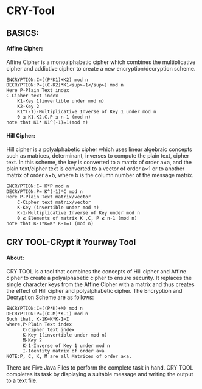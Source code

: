 # CRY-Tool
## BASICS:
#### Affine Cipher:
Affine Cipher is a monoalphabetic cipher which combines the multiplicative cipher and addictive cipher to create a new encryption/decryption scheme.

	ENCRYPTION:C=((P*K1)+K2) mod n  
	DECRYPTION:P=((C-K2)*K1<sup>-1</sup>) mod n
	Here P-Plain Text index
	C-Cipher text index
        K1-Key 1(invertible under mod n)
        K2-Key 2
        K1^(-1)-Multiplicative Inverse of Key 1 under mod n
        0 ≤ K1,K2,C,P ≤ n-1 (mod n)
	note that K1* K1^(-1)=1(mod n)

#### Hill Cipher:
Hill cipher is a polyalphabetic cipher which uses linear algebraic concepts such as matrices, determinant, inverses to compute the plain text, cipher text. In this scheme, the key is converted to a matrix of order a×a, and the plain text/cipher text is converted to a vector of order a×1 or to another matrix of order a×b, where b is the column number of the message matrix.
	
	ENCRYPTION:C= K*P mod n
   	DECRYPTION:P= K^(-1)*C mod n
	Here P-Plain Text matrix/vector
        C-Cipher text matrix/vector
        K-Key (invertible under mod n) 
        K-1-Multiplicative Inverse of Key under mod n
        0 ≤ Elements of matrix K ,C, P ≤ n-1 (mod n)
	note that K-1*K=K* K-1=I (mod n)


## CRY TOOL-CRypt it Yourway Tool

#### About:
CRY TOOL is a tool that combines the concepts of Hill cipher and Affine cipher to create a polyalphabetic cipher to ensure security. It replaces the single character keys from the Affine Cipher with a matrix and thus creates the effect of Hill cipher and polyalphabetic cipher. The Encryption and Decryption Scheme are as follows: 

	ENCRYPTION:C=((P*K)+M) mod n
	DECRYPTION:P=((C-M)*K-1) mod n
	Such that, K-1K=K*K-1=I
   	where,P-Plain Text index
   	      C-Cipher text index
   	      K-Key 1(invertible under mod n)
   	      M-Key 2
	      K-1-Inverse of Key 1 under mod n
	      I-Identity matrix of order a×a
	NOTE:P, C, K, M are all Matrices of order a×a.

There are Five Java Files to perform the complete task in hand.
CRY TOOL completes its task by displaying a suitable message and writing the output to a text file.

